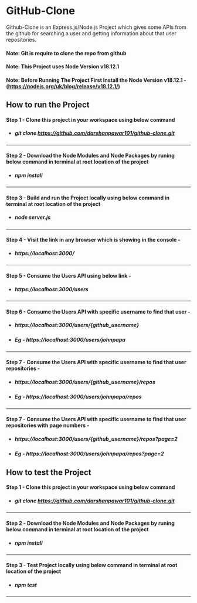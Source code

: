 # GitHub-Clone

Github-Clone is an Express.js/Node.js Project which gives some APIs from the github for searching a user and getting information about that user repositories.

#### Note: Git is require to clone the repo from github

#### Note: This Project uses Node Version v18.12.1

#### Note: Before Running The Project First Install the Node Version v18.12.1 - (https://nodejs.org/uk/blog/release/v18.12.1/)

## How to run the Project

#### Step 1 - Clone this project in your workspace using below command
- ##### git clone https://github.com/darshanpawar101/github-clone.git
<hr>

#### Step 2 - Download the Node Modules and Node Packages by runing below command in terminal at root location of the project
- ##### npm install
<hr>

#### Step 3 - Build and run the Project locally using below command in terminal at root location of the project
- ##### node server.js
<hr>

#### Step 4 - Visit the link in any browser which is showing in the console - 
- ##### https://localhost:3000/
<hr>

#### Step 5 - Consume the Users API using below link - 
- ##### https://localhost:3000/users
<hr>

#### Step 6 - Consume the Users API with specific username to find that user - 
- ##### https://localhost:3000/users/{github_username}
- ##### Eg - https://localhost:3000/users/johnpapa
<hr>

#### Step 7 - Consume the Users API with specific username to find that user repositories - 
- ##### https://localhost:3000/users/{github_username}/repos
- ##### Eg - https://localhost:3000/users/johnpapa/repos
<hr>

#### Step 7 - Consume the Users API with specific username to find that user repositories with page numbers - 
- ##### https://localhost:3000/users/{github_username}/repos?page=2
- ##### Eg - https://localhost:3000/users/johnpapa/repos?page=2

## How to test the Project

#### Step 1 - Clone this project in your workspace using below command
- ##### git clone https://github.com/darshanpawar101/github-clone.git
<hr>

#### Step 2 - Download the Node Modules and Node Packages by runing below command in terminal at root location of the project
- ##### npm install
<hr>

#### Step 3 - Test Project locally using below command in terminal at root location of the project
- ##### npm test
<hr>
